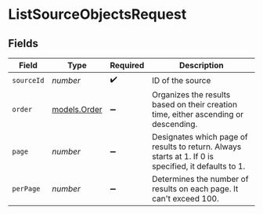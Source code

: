 # ListSourceObjectsRequest


## Fields

| Field                                                                                                | Type                                                                                                 | Required                                                                                             | Description                                                                                          |
| ---------------------------------------------------------------------------------------------------- | ---------------------------------------------------------------------------------------------------- | ---------------------------------------------------------------------------------------------------- | ---------------------------------------------------------------------------------------------------- |
| `sourceId`                                                                                           | *number*                                                                                             | :heavy_check_mark:                                                                                   | ID of the source                                                                                     |
| `order`                                                                                              | [models.Order](../models/order.md)                                                                   | :heavy_minus_sign:                                                                                   | Organizes the results based on their creation time, either ascending or descending.                  |
| `page`                                                                                               | *number*                                                                                             | :heavy_minus_sign:                                                                                   | Designates which page of results to return. Always starts at 1. If 0 is specified, it defaults to 1. |
| `perPage`                                                                                            | *number*                                                                                             | :heavy_minus_sign:                                                                                   | Determines the number of results on each page. It can't exceed 100.                                  |